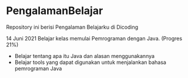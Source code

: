 # PengalamanBelajar
Repository ini berisi Pengalaman Belajarku di Dicoding

14 Juni 2021
Belajar kelas memulai Pemrograman dengan Java. (Progres 21%)
 * Belajar tentang apa itu Java dan alasan menggunakannya
 * Belajar tools yang dapat digunakan untuk menjalankan bahasa pemrograman Java
 
 
